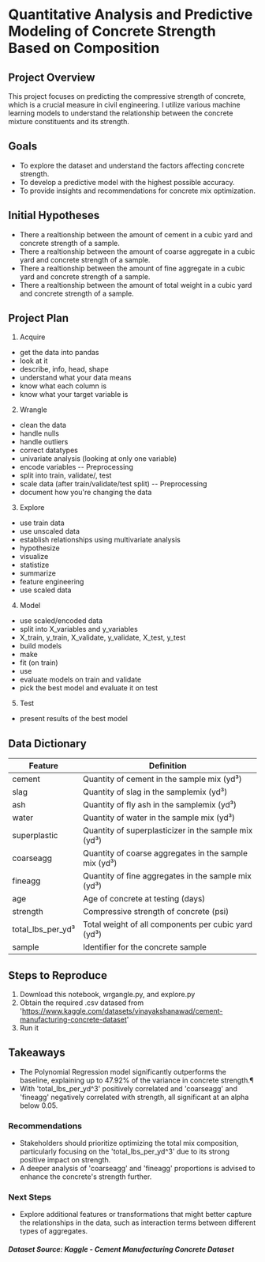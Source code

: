 # Quantitative Analysis and Predictive Modeling of Concrete Strength Based on Composition

## Project Overview

This project focuses on predicting the compressive strength of concrete, which is a crucial measure in civil engineering. I utilize various machine learning models to understand the relationship between the concrete mixture constituents and its strength.

## Goals

- To explore the dataset and understand the factors affecting concrete strength.
- To develop a predictive model with the highest possible accuracy.
- To provide insights and recommendations for concrete mix optimization.

## Initial Hypotheses

- There a realtionship between the amount of cement in a cubic yard and concrete strength of a sample.
- There a realtionship between the amount of coarse aggregate in a cubic yard and concrete strength of a sample.
- There a realtionship between the amount of fine aggregate in a cubic yard and concrete strength of a sample.
- There a realtionship between the amount of total weight in a cubic yard and concrete strength of a sample.

## Project Plan

1. Acquire
- get the data into pandas
- look at it
- describe, info, head, shape
- understand what your data means
- know what each column is
- know what your target variable is
2. Wrangle
- clean the data
- handle nulls
- handle outliers
- correct datatypes
- univariate analysis (looking at only one variable)
- encode variables -- Preprocessing
- split into train, validate/, test
- scale data (after train/validate/test split) -- Preprocessing
- document how you're changing the data
3. Explore
- use train data
- use unscaled data
- establish relationships using multivariate analysis
- hypothesize
- visualize
- statistize
- summarize
- feature engineering
- use scaled data
4. Model
- use scaled/encoded data
- split into X_variables and y_variables
- X_train, y_train, X_validate, y_validate, X_test, y_test
- build models
- make
- fit (on train)
- use
- evaluate models on train and validate
- pick the best model and evaluate it on test
5. Test
- present results of the best model

## Data Dictionary

| Feature       | Definition                                 |
|---------------|--------------------------------------------|
| cement        | Quantity of cement in the sample mix (yd³)  |
| slag          | Quantity of slag in the samplemix (yd³)    |
| ash           | Quantity of fly ash in the samplemix (yd³) |
| water         | Quantity of water in the sample mix (yd³)   |
| superplastic  | Quantity of superplasticizer in the sample mix (yd³)   |
| coarseagg     | Quantity of coarse aggregates in the sample mix (yd³)  |
| fineagg       | Quantity of fine aggregates in the sample mix (yd³)    |
| age           | Age of concrete at testing (days)          |
| strength      | Compressive strength of concrete (psi)     |
| total_lbs_per_yd³ | Total weight of all components per cubic yard (yd³) |
| sample        | Identifier for the concrete sample         |


## Steps to Reproduce
1. Download this notebook, wrgangle.py, and explore.py
2. Obtain the required .csv datased from 'https://www.kaggle.com/datasets/vinayakshanawad/cement-manufacturing-concrete-dataset'
3. Run it

## Takeaways
- The Polynomial Regression model significantly outperforms the baseline, explaining up to 47.92% of the variance in concrete strength.¶
- With 'total_lbs_per_yd^3' positively correlated and 'coarseagg' and 'fineagg' negatively correlated with strength, all significant at an alpha below 0.05.
### Recommendations
- Stakeholders should prioritize optimizing the total mix composition, particularly focusing on the 'total_lbs_per_yd^3' due to its strong positive impact on strength.
- A deeper analysis of 'coarseagg' and 'fineagg' proportions is advised to enhance the concrete's strength further.
### Next Steps
- Explore additional features or transformations that might better capture the relationships in the data, such as interaction terms between different types of aggregates.

##### Dataset Source: Kaggle - Cement Manufacturing Concrete Dataset